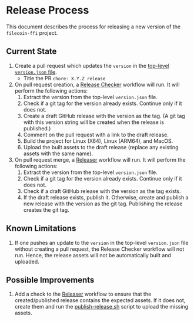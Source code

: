 # Release Process

This document describes the process for releasing a new version of the `filecoin-ffi` project.

## Current State

1. Create a pull request which updates the `version` in the [top-level `version.json` file](https://github.com/filecoin-project/filecoin-ffi/blob/master/version.json).
   - Title the PR `chore: X.Y.Z release`
2. On pull request creation, a [Release Checker](.github/workflows/release-check.yml) workflow will run. It will perform the following actions:
    1. Extract the version from the top-level `version.json` file.
    2. Check if a git tag for the version already exists. Continue only if it does not.
    3. Create a draft GitHub release with the version as the tag.  (A git tag with this version string will be created when the release is published.)
    4. Comment on the pull request with a link to the draft release.
    5. Build the project for Linux (X64), Linux (ARM64), and MacOS.
    7. Upload the built assets to the draft release (replace any existing assets with the same name).
3. On pull request merge, a [Releaser](.github/workflows/release.yml) workflow will run. It will perform the following actions:
    1. Extract the version from the top-level `version.json` file.
    2. Check if a git tag for the version already exists. Continue only if it does not.
    3. Check if a draft GitHub release with the version as the tag exists.
    4. If the draft release exists, publish it. Otherwise, create and publish a new release with the version as the git tag.  Publishing the release creates the git tag.

## Known Limitations

1. If one pushes an update to the `version` in the top-level `version.json` file without creating a pull request, the Release Checker workflow will not run. Hence, the release assets will not be automatically built and uploaded.

## Possible Improvements

1. Add a check to the [Releaser](.github/workflows/release.yml) workflow to ensure that the created/published release contains the expected assets. If it does not, create them and run the [publish-release.sh](rust/scripts/publish-release.sh) script to upload the missing assets.
